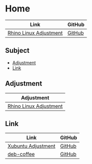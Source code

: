 

# Home

| Link | GitHub |
| ---- | ------ |
| [Rhino Linux Adjustment](https://samwhelp.github.io/rhinolinux-adjustment/) | [GitHub](https://github.com/samwhelp/rhinolinux-adjustment) |




## Subject

* [Adjustment](#adjustment)
* [Link](#link)




## Adjustment

| Adjustment |
| ---------- |
| [Rhino Linux Adjustment](https://github.com/samwhelp/rhinolinux-adjustment/tree/main/prototype/main) |





## Link

| Link | GitHub |
| ---- | ------ |
| [Xubuntu Adjustment](https://samwhelp.github.io/xubuntu-adjustment/) | [GitHub](https://github.com/samwhelp/xubuntu-adjustment) |
| [deb-coffee](https://samwhelp.github.io/deb-coffee/) | [GitHub](https://github.com/samwhelp/deb-coffee) |
